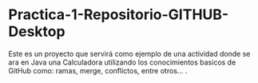 # Practica-1-Repositorio-GITHUB-Desktop
Este es un proyecto que servirá como ejemplo de una actividad donde se ara en Java una Calculadora utilizando los conocimientos basicos de GitHub como: ramas, merge, conflictos, entre otros... .
